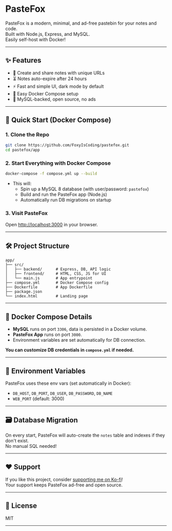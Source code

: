 # PasteFox

PasteFox is a modern, minimal, and ad-free pastebin for your notes and code.  
Built with Node.js, Express, and MySQL.  
Easily self-host with Docker!

---

## ✨ Features

- 📝 Create and share notes with unique URLs
- ⏳ Notes auto-expire after 24 hours
- ⚡ Fast and simple UI, dark mode by default
- 🐳 Easy Docker Compose setup
- 💾 MySQL-backed, open source, no ads

---

## 🚀 Quick Start (Docker Compose)

### 1. Clone the Repo

```sh
git clone https://github.com/FoxyIsCoding/pastefox.git
cd pastefox/app
```

### 2. Start Everything with Docker Compose

```sh
docker-compose -f compose.yml up --build
```

- This will:
  - Spin up a MySQL 8 database (with user/password: `pastefox`)
  - Build and run the PasteFox app (Node.js)
  - Automatically run DB migrations on startup

### 3. Visit PasteFox

Open [http://localhost:3000](http://localhost:3000) in your browser.

---

## 🛠️ Project Structure

```
app/
├── src/
│   ├── backend/      # Express, DB, API logic
│   ├── frontend/     # HTML, CSS, JS for UI
│   └── main.js       # App entrypoint
├── compose.yml       # Docker Compose config
├── Dockerfile        # App Dockerfile
├── package.json
└── index.html        # Landing page
```

---

## 🐳 Docker Compose Details

- **MySQL** runs on port `3306`, data is persisted in a Docker volume.
- **PasteFox App** runs on port `3000`.
- Environment variables are set automatically for DB connection.

**You can customize DB credentials in `compose.yml` if needed.**

---

## 🧩 Environment Variables

PasteFox uses these env vars (set automatically in Docker):

- `DB_HOST`, `DB_PORT`, `DB_USER`, `DB_PASSWORD`, `DB_NAME`
- `WEB_PORT` (default: 3000)

---

## 🗃️ Database Migration

On every start, PasteFox will auto-create the `notes` table and indexes if they don't exist.  
No manual SQL needed!

---

## ❤️ Support

If you like this project, consider [supporting me on Ko-fi](https://ko-fi.com/foxyk)!  
Your support keeps PasteFox ad-free and open source.

---

## 📄 License

MIT

---

